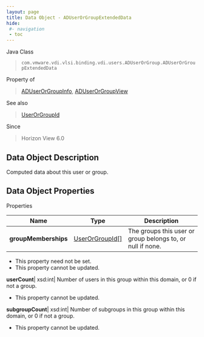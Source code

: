 ```yaml
---
layout: page
title: Data Object - ADUserOrGroupExtendedData
hide:
 #- navigation
 - toc
---
```






Java Class  
> `com.vmware.vdi.vlsi.binding.vdi.users.ADUserOrGroup.ADUserOrGroupExtendedData`

Property of  
> [ADUserOrGroupInfo](vdi.users.ADUserOrGroup.ADUserOrGroupInfo.md#field_detail), [ADUserOrGroupView](vdi.users.ADUserOrGroup.ADUserOrGroupView.md#field_detail)

See also  
> [UserOrGroupId](vdi.entity.UserOrGroupId.md)

Since  
> Horizon View 6.0


## Data Object Description 

Computed data about this user or group. 

## Data Object Properties

Properties

Name |  Type |  Description   
---|---|---  
**groupMemberships**| [UserOrGroupId[]](vdi.entity.UserOrGroupId.md)|  The groups this user or group belongs to, or null if none.   


 * This property need not be set.
 * This property cannot be updated.

  
**userCount**|  xsd:int|  Number of users in this group within this domain, or 0 if not a group.   


 * This property cannot be updated.

  
**subgroupCount**|  xsd:int|  Number of subgroups in this group within this domain, or 0 if not a group.   


 * This property cannot be updated.

  
  

  
